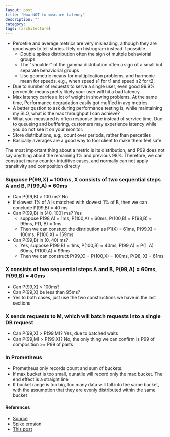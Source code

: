 ```yaml
---
layout: post
title: "How NOT to measure latency"
description: ""
category: 
tags: [architecture]
---
```


* Percetile and average metrics are very misleading, although they are good ways to tell stories. Rely on histrogram instead if possible.
  * Double spikes distribution often the sign of multple behaviorial groups 
  * The "shoulder" of the gamma distribution often a sign of a small but separate behaviorial groups
  * Use geometric means for multiplication problems, and harmonic mean for speeds, e.g., when speed s1 for t1 and speed s2 for t2.
* Due to number of requests to serve a single user, even good 99.9% percentile means pretty likely your user will hit a bad latency 
* Max latency carries a lot of weight in showing problems. At the same time, Performance degradation easily got muffled in avg metrics
* A better qustion to ask during performance testing is, while maintaining my SLO, what is the max throughput I can achieve?
* What you measured is often response time instead of service time. Due to queueing and bufffering, customers may experience latency while you do not see it on your monitor.
* Store distributions, e.g., count over periods, rather than percetiles
* Basically averages are a good way to fool client to make them feel safe.


The most important thing about a metric is its distribution, and P99 does not say anything about the remaining 1% and previous 98%. Therefore, we can construct many counter-intutitive cases, and normally can not apply transitivity and composition directly


### Suppose P(99,X) = 100ms, X consists of two sequential steps A and B, P(99,A) = 60ms 

* Can P(99,B) > 100 ms? No
* If slowest 1% of A is matched with slowest 1% of B, then we can conclude P(99,B) = 40 ms
* Can P(99,B) in (40, 100] ms? Yes
  * suppose P(98,A) = 1ms, P(100,A) = 60ms, P(100,B) = P(98,B) = 99ms, P(1, B) = 1ms
  * Then we can constuct the distribution as P1(X) = 61ms, P(99,X) = 100ms, P(100,X) = 159ms
* Can P(99,B) in (0, 40) ms?
  * Yes, suppose P(99,B) = 1ms, P(100,B) = 40ms, P(99,A) = P(1, A) 60ms, P(100,A) = 99ms
  * Then we can construct P(99,X) = P(100,X) = 100ms, P(98, X) = 61ms

### X consists of two sequential steps A and B, P(99,A) = 60ms, P(99,B) = 40ms
* Can P(99,X) > 100ms? 
* Can P(99,X) be less than 95ms?
* Yes to both cases, just use the two constructions we have in the last sections

### X sends requests to M, which will batch requests into a single DB request
* Can P(99,X) > P(99,M)? Yes, due to batched waits
* Can P(99,M) > P(99,X)? No, the only thing we can confirm is P99 of composition >= P99 of parts

### In Prometheus
* Prometheus only records count and sum of buckets. 
* If max bucket is too small, qunatile will record only the max bucket. The end effect is a straight line
* If bucket range is too big, too many data will fall into the same bucket, with the assumption that they are evenly distributed within the same bucket

#### References
* [Source](https://www.youtube.com/watch?v=lJ8ydIuPFeU&t=2171s)
* [Spike erosion](https://www.circonus.com/2016/01/spike-erosion/)
* [This post](https://mp.weixin.qq.com/s/f81MzD_MroAYxrO6Z_gHWQ)
